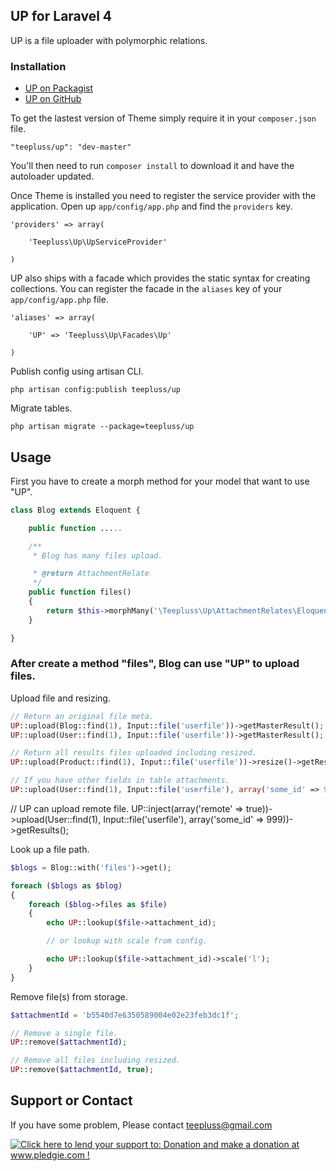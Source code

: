 ## UP for Laravel 4

UP is a file uploader with polymorphic relations.

### Installation

- [UP on Packagist](https://packagist.org/packages/teepluss/up)
- [UP on GitHub](https://github.com/teepluss/laravel4-up)

To get the lastest version of Theme simply require it in your `composer.json` file.

~~~
"teepluss/up": "dev-master"
~~~

You'll then need to run `composer install` to download it and have the autoloader updated.

Once Theme is installed you need to register the service provider with the application. Open up `app/config/app.php` and find the `providers` key.

~~~
'providers' => array(

    'Teepluss\Up\UpServiceProvider'

)
~~~

UP also ships with a facade which provides the static syntax for creating collections. You can register the facade in the `aliases` key of your `app/config/app.php` file.

~~~
'aliases' => array(

    'UP' => 'Teepluss\Up\Facades\Up'

)
~~~

Publish config using artisan CLI.

~~~
php artisan config:publish teepluss/up
~~~

Migrate tables.

~~~
php artisan migrate --package=teepluss/up
~~~

## Usage

First you have to create a morph method for your model that want to use "UP".

~~~php
class Blog extends Eloquent {

    public function .....

    /**
     * Blog has many files upload.

     * @return AttachmentRelate
     */
    public function files()
    {
        return $this->morphMany('\Teepluss\Up\AttachmentRelates\Eloquent\AttachmentRelate', 'fileable');
    }

}
~~~

### After create a method "files", Blog can use "UP" to upload files.

Upload file and resizing.

~~~php
// Return an original file meta.
UP::upload(Blog::find(1), Input::file('userfile'))->getMasterResult();
UP::upload(User::find(1), Input::file('userfile'))->getMasterResult();

// Return all results files uploaded including resized.
UP::upload(Product::find(1), Input::file('userfile'))->resize()->getResults();

// If you have other fields in table attachments.
UP::upload(User::find(1), Input::file('userfile'), array('some_id' => 999))->getMasterResult();
~~~

// UP can upload remote file.
UP::inject(array('remote' => true))->upload(User::find(1), Input::file('userfile'), array('some_id' => 999))->getResults();

Look up a file path.

~~~php
$blogs = Blog::with('files')->get();

foreach ($blogs as $blog)
{
    foreach ($blog->files as $file)
    {
        echo UP::lookup($file->attachment_id);

        // or lookup with scale from config.

        echo UP::lookup($file->attachment_id)->scale('l');
    }
}
~~~

Remove file(s) from storage.

~~~php
$attachmentId = 'b5540d7e6350589004e02e23feb3dc1f';

// Remove a single file.
UP::remove($attachmentId);

// Remove all files including resized.
UP::remove($attachmentId, true);
~~~

## Support or Contact

If you have some problem, Please contact teepluss@gmail.com

<a href='http://www.pledgie.com/campaigns/22201'><img alt='Click here to lend your support to: Donation and make a donation at www.pledgie.com !' src='http://www.pledgie.com/campaigns/22201.png?skin_name=chrome' border='0' /></a>
